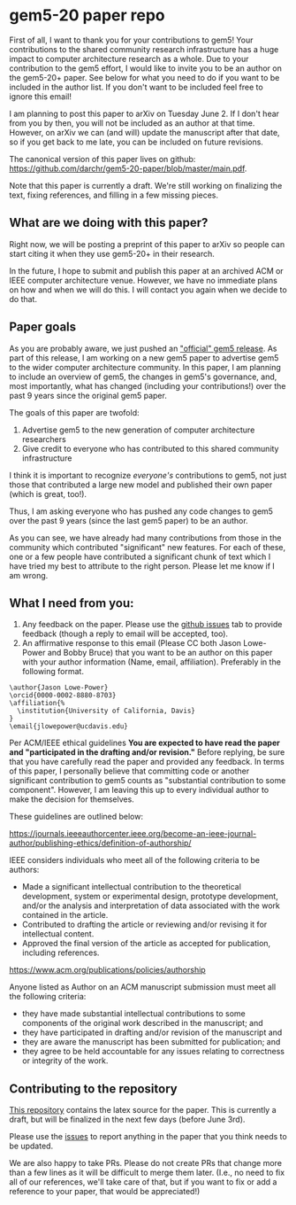 # gem5-20 paper repo

First of all, I want to thank you for your contributions to gem5! Your contributions to the shared community research infrastructure has a huge impact to computer architecture research as a whole. Due to your contribution to the gem5 effort, I would like to invite you to be an author on the gem5-20+ paper. See below for what you need to do if you want to be included in the author list. If you don't want to be included feel free to ignore this email!

I am planning to post this paper to arXiv on Tuesday June 2. If I don't hear from you by then, you will not be included as an author at that time. However, on arXiv we can (and will) update the manuscript after that date, so if you get back to me late, you can be included on future revisions.

The canonical version of this paper lives on github: https://github.com/darchr/gem5-20-paper/blob/master/main.pdf.

Note that this paper is currently a draft. We're still working on finalizing the text, fixing references, and filling in a few missing pieces.

## What are we doing with this paper?

Right now, we will be posting a preprint of this paper to arXiv so people can start citing it when they use gem5-20+ in their research.

In the future, I hope to submit and publish this paper at an archived ACM or IEEE computer architecture venue. However, we have no immediate plans on how and when we will do this. I will contact you again when we decide to do that.

## Paper goals

As you are probably aware, we just pushed an ["official" gem5 release](http://www.gem5.org/project/2020/05/21/gem5-20.html). As part of this release, I am working on a new gem5 paper to advertise gem5 to the wider computer architecture community. In this paper, I am planning to include an overview of gem5, the changes in gem5's governance, and, most importantly, what has changed (including your contributions!) over the past 9 years since the original gem5 paper.

The goals of this paper are twofold:

1. Advertise gem5 to the new generation of computer architecture researchers
2. Give credit to everyone who has contributed to this shared community infrastructure

I think it is important to recognize *everyone's* contributions to gem5, not just those that contributed a large new model and published their own paper (which is great, too!).

Thus, I am asking everyone who has pushed any code changes to gem5 over the past 9 years (since the last gem5 paper) to be an author.

As you can see, we have already had many contributions from those in the community which contributed "significant" new features. For each of these, one or a few people have contributed a significant chunk of text which I have tried my best to attribute to the right person. Please let me know if I am wrong.

## What I need from you:

1. Any feedback on the paper. Please use the [github issues](https://github.com/darchr/gem5-20-paper/issues) tab to provide feedback (though a reply to email will be accepted, too).
2. An affirmative response to this email (Please CC both Jason Lowe-Power and Bobby Bruce) that you want to be an author on this paper with your author information (Name, email, affiliation). Preferably in the following format.

```
\author{Jason Lowe-Power}
\orcid{0000-0002-8880-8703}
\affiliation{%
  \institution{University of California, Davis}
}
\email{jlowepower@ucdavis.edu}
```

Per ACM/IEEE ethical guidelines **You are expected to have read the paper and "participated in the drafting and/or revision."** Before replying, be sure that you have carefully read the paper and provided any feedback. In terms of this paper, I personally believe that committing code or another significant contribution to gem5 counts as "substantial contribution to some component". However, I am leaving this up to every individual author to make the decision for themselves.

These guidelines are outlined below:

<https://journals.ieeeauthorcenter.ieee.org/become-an-ieee-journal-author/publishing-ethics/definition-of-authorship/>

IEEE considers individuals who meet all of the following criteria to be authors:

* Made a significant intellectual contribution to the theoretical development, system or experimental design, prototype development, and/or the analysis and interpretation of data associated with the work contained in the article.
* Contributed to drafting the article or reviewing and/or revising it for intellectual content.
* Approved the final version of the article as accepted for publication, including references.

<https://www.acm.org/publications/policies/authorship>

Anyone listed as Author on an ACM manuscript submission must meet all the following criteria:

* they have made substantial intellectual contributions to some components of the original work described in the manuscript; and
* they have participated in drafting and/or revision of the manuscript and
* they are aware the manuscript has been submitted for publication; and
* they agree to be held accountable for any issues relating to correctness or integrity of the work.

## Contributing to the repository

[This repository](https://github.com/darchr/gem5-20-paper) contains the latex source for the paper. This is currently a draft, but will be finalized in the next few days (before June 3rd).

Please use the [issues](https://github.com/darchr/gem5-20-paper/issues) to report anything in the paper that you think needs to be updated.

We are also happy to take PRs. Please do not create PRs that change more than a few lines as it will be difficult to merge them later. (I.e., no need to fix all of our references, we'll take care of that, but if you want to fix or add a reference to your paper, that would be appreciated!)
